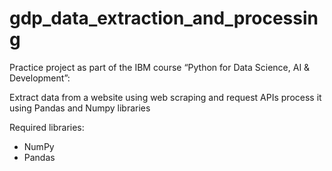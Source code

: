 # gdp_data_extraction_and_processing

Practice project as part of the IBM course “Python for Data Science, AI & Development”:

Extract data from a website using web scraping and request APIs process it using Pandas and Numpy libraries

Required libraries:
* NumPy
* Pandas
